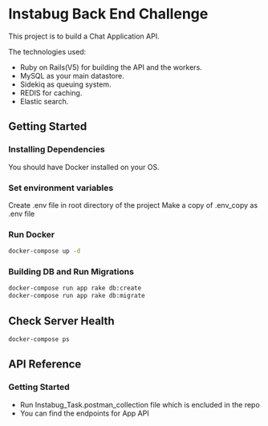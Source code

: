 # Instabug Back End Challenge

This project is to build a Chat Application API.

The technologies used:

* Ruby on Rails(V5) for building the API and the workers. 
* MySQL as your main datastore. 
* Sidekiq as queuing system.
* REDIS for caching.
* Elastic search.


## Getting Started


### Installing Dependencies
You should have Docker installed on your OS.

### Set environment variables
Create .env file in root directory of the project
Make a copy of .env_copy as .env file

### Run Docker
```bash
docker-compose up -d
```

### Building DB and Run Migrations
```bash
docker-compose run app rake db:create
docker-compose run app rake db:migrate
```

## Check Server Health
```bash
docker-compose ps
```

## API Reference

### Getting Started

* Run Instabug_Task.postman_collection file which is encluded in the repo
* You can find the endpoints for App API 
